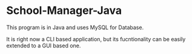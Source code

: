 # School-Manager-Java
This program is in Java and uses MySQL for Database.

It is right now a CLI based application, but its fucntionality can be easily extended to a GUI based one.
